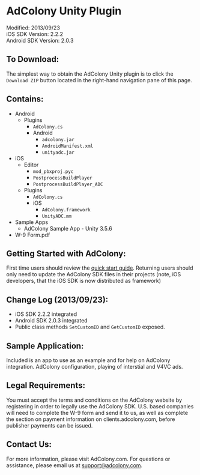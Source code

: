 AdColony Unity Plugin
==================================
Modified: 2013/09/23  
iOS SDK Version: 2.2.2  
Android SDK Version: 2.0.3

To Download:
----------------------------------
The simplest way to obtain the AdColony Unity plugin is to click the `Download ZIP` button located in the right-hand navigation pane of this page. 

Contains:
----------------------------------
* Android
    * Plugins
        * `AdColony.cs`  
        * Android 
            * `adcolony.jar`
            * `AndroidManifest.xml`
            * `unityadc.jar`
* iOS
    * Editor 
        * `mod_pbxproj.pyc`  
        * `PostprocessBuildPlayer`  
        * `PostprocessBuildPlayer_ADC`  
    * Plugins 
        * `AdColony.cs`  
        * iOS
            * `AdColony.framework`
            * `UnityADC.mm`
* Sample Apps
    * AdColony Sample App - Unity 3.5.6
* W-9 Form.pdf
   

Getting Started with AdColony:
----------------------------------
First time users should review the [quick start guide](https://github.com/AdColony/AdColony-Unity-SDK/wiki). Returning users should only need to update the AdColony SDK files in their projects (note, iOS developers, that the iOS SDK is now distributed as framework)

Change Log (2013/09/23):
----------------------------------
* iOS SDK 2.2.2 integrated
* Android SDK 2.0.3 integrated
* Public class methods `SetCustomID` and `GetCustomID` exposed.

Sample Application:
----------------------------------
Included is an app to use as an example and for help on AdColony integration. AdColony configuration, playing of interstial and V4VC ads.


Legal Requirements:
----------------------------------
You must accept the terms and conditions on the AdColony website by registering in order to legally use the AdColony SDK. U.S. based companies will need to complete the W-9 form and send it to us, as well as complete the section on payment information on clients.adcolony.com, before publisher payments can be issued.

Contact Us:
----------------------------------
For more information, please visit AdColony.com. For questions or assistance, please email us at support@adcolony.com.

